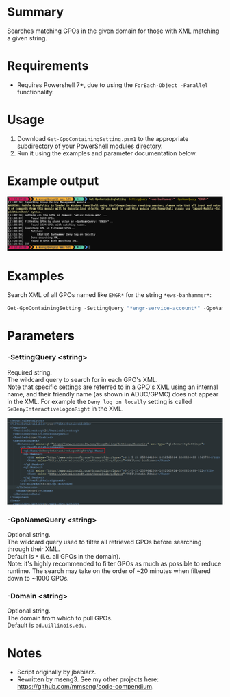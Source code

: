 # Summary
Searches matching GPOs in the given domain for those with XML matching a given string.

# Requirements
- Requires Powershell 7+, due to using the `ForEach-Object -Parallel` functionality.

# Usage
1. Download `Get-GpoContainingSetting.psm1` to the appropriate subdirectory of your PowerShell [modules directory](https://github.com/engrit-illinois/how-to-install-a-custom-powershell-module).
2. Run it using the examples and parameter documentation below.

# Example output
<img src='./example-output.png' />

# Examples
Search XML of all GPOs named like `ENGR*` for the string `*ews-banhammer*`:
```powershell
Get-GpoContainingSetting -SettingQuery "*engr-service-account*" -GpoNameQuery "ENGR*"
```

# Parameters

### -SettingQuery \<string\>
Required string.  
The wildcard query to search for in each GPO's XML.  
Note that specific settings are referred to in a GPO's XML using an internal name, and their friendly name (as shown in ADUC/GPMC) does not appear in the XML. For example the `Deny log on locally` setting is called `SeDenyInteractiveLogonRight` in the XML.  

<img src='./xml.png' />

### -GpoNameQuery \<string\>
Optional string.  
The wildcard query used to filter all retrieved GPOs before searching through their XML.  
Default is `*` (i.e. all GPOs in the domain).  
Note: it's highly recommended to filter GPOs as much as possible to reduce runtime. The search may take on the order of ~20 minutes when filtered down to ~1000 GPOs.  

### -Domain \<string\>
Optional string.  
The domain from which to pull GPOs.  
Default is `ad.uillinois.edu`.  

# Notes
- Script originally by jbabiarz.
- Rewritten by mseng3. See my other projects here: https://github.com/mmseng/code-compendium.
